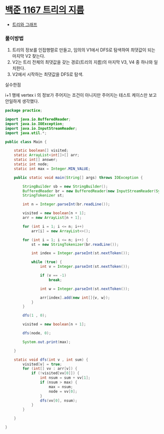 # [백준 1167 트리의 지름](https://www.acmicpc.net/problem/1167)

* [트리와 그래프]()


### 풀이방법
 1. 트리의 정보를 인접행렬로 만들고, 임의의 V1에서 DFS로 탐색하여 최댓값이 되는 마지막 V2 찾는다.
 2. V2는 트리 전체의 최댓값을 갖는 경로(트리의 지름)의 마지막 V3, V4 중 하나와 일치한다.
 3. V2에서 시작하는 최댓값을 DFS로 탐색.

실수한점

i+1 행에 vertex i 의 정보가 주어지는 조건이 아니지만 주어지는 테스트 케이스만 보고 안일하게 생각했다.

```java
package practice;

import java.io.BufferedReader;
import java.io.IOException;
import java.io.InputStreamReader;
import java.util.*;

public class Main {

    static boolean[] visited;
    static ArrayList<int[]>[] arr;
    static int[] answer;
    static int node;
    static int max = Integer.MIN_VALUE;

    public static void main(String[] args) throws IOException {

        StringBuilder sb = new StringBuilder();
        BufferedReader br = new BufferedReader(new InputStreamReader(System.in));
        StringTokenizer st;

        int n = Integer.parseInt(br.readLine());

        visited = new boolean[n + 1];
        arr = new ArrayList[n + 1];

        for (int i = 1; i <= n; i++)
            arr[i] = new ArrayList<>();

        for (int i = 1; i <= n; i++) {
            st = new StringTokenizer(br.readLine());

            int index = Integer.parseInt(st.nextToken());

            while (true) {
                int v = Integer.parseInt(st.nextToken());

                if (v == -1)
                    break;

                int w = Integer.parseInt(st.nextToken());

                arr[index].add(new int[]{v, w});
            }
        }

        dfs(1 , 0);

        visited = new boolean[n + 1];

        dfs(node, 0);

        System.out.print(max);

    }

    static void dfs(int v , int sum) {
        visited[v] = true;
        for (int[] vv : arr[v]) {
            if (!visited[vv[0]]) {
                int nsum = sum + vv[1];
                if (nsum > max) {
                    max = nsum;
                    node = vv[0];
                }
                dfs(vv[0], nsum);
            }
        }

    }

}



```

